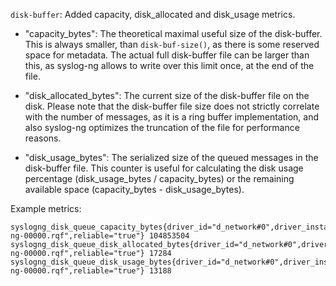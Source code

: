 `disk-buffer`: Added capacity, disk_allocated and disk_usage metrics.

  * "capacity_bytes": The theoretical maximal useful size of the disk-buffer.
                      This is always smaller, than `disk-buf-size()`, as there is some reserved
                      space for metadata. The actual full disk-buffer file can be larger than this,
                      as syslog-ng allows to write over this limit once, at the end of the file.

  * "disk_allocated_bytes": The current size of the disk-buffer file on the disk. Please note that
                            the disk-buffer file size does not strictly correlate with the number
                            of messages, as it is a ring buffer implementation, and also syslog-ng
                            optimizes the truncation of the file for performance reasons.

  * "disk_usage_bytes": The serialized size of the queued messages in the disk-buffer file. This counter
                        is useful for calculating the disk usage percentage (disk_usage_bytes / capacity_bytes)
                        or the remaining available space (capacity_bytes - disk_usage_bytes).

Example metrics:
```
syslogng_disk_queue_capacity_bytes{driver_id="d_network#0",driver_instance="tcp,localhost:1235",path="/var/syslog-ng-00000.rqf",reliable="true"} 104853504
syslogng_disk_queue_disk_allocated_bytes{driver_id="d_network#0",driver_instance="tcp,localhost:1235",path="/var/syslog-ng-00000.rqf",reliable="true"} 17284
syslogng_disk_queue_disk_usage_bytes{driver_id="d_network#0",driver_instance="tcp,localhost:1235",path="/var/syslog-ng-00000.rqf",reliable="true"} 13188
```
